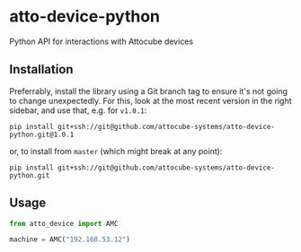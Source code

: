 # atto-device-python

Python API for interactions with Attocube devices

## Installation

Preferrably, install the library using a Git branch tag to ensure it's not going to change unexpectedly. For this, look at the most recent version in the right sidebar, and use that, e.g. for `v1.0.1`:

```shell
pip install git+ssh://git@github.com/attocube-systems/atto-device-python.git@1.0.1
```

or, to install from `master` (which might break at any point):

```shell
pip install git+ssh://git@github.com/attocube-systems/atto-device-python.git
```

## Usage

```python
from atto_device import AMC

machine = AMC("192.168.53.12")
```
